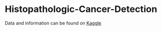 # Histopathologic-Cancer-Detection
Data and information can be found on [Kaggle](https://www.kaggle.com/c/histopathologic-cancer-detection/overview)
